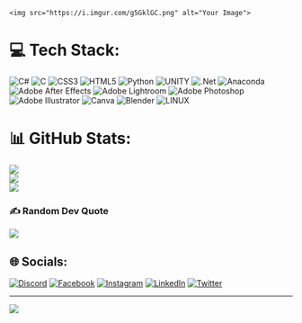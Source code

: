     <img src="https://i.imgur.com/g5GklGC.png" alt="Your Image">
# 💻 Tech Stack:
![C#](https://img.shields.io/badge/c%23-%23239120.svg?style=for-the-badge&logo=c-sharp&logoColor=white) ![C](https://img.shields.io/badge/c-%2300599C.svg?style=for-the-badge&logo=c&logoColor=white) ![CSS3](https://img.shields.io/badge/css3-%231572B6.svg?style=for-the-badge&logo=css3&logoColor=white) ![HTML5](https://img.shields.io/badge/html5-%23E34F26.svg?style=for-the-badge&logo=html5&logoColor=white) ![Python](https://img.shields.io/badge/python-3670A0?style=for-the-badge&logo=python&logoColor=ffdd54) ![UNITY](https://img.shields.io/badge/Unity-%2320232a.svg?style=for-the-badge&logo=unity&logoColor=white) ![.Net](https://img.shields.io/badge/.NET-5C2D91?style=for-the-badge&logo=.net&logoColor=white) ![Anaconda](https://img.shields.io/badge/Anaconda-%2344A833.svg?style=for-the-badge&logo=anaconda&logoColor=white) ![Adobe After Effects](https://img.shields.io/badge/Adobe%20After%20Effects-9999FF.svg?style=for-the-badge&logo=Adobe%20After%20Effects&logoColor=white) ![Adobe Lightroom](https://img.shields.io/badge/Adobe%20Lightroom-31A8FF.svg?style=for-the-badge&logo=Adobe%20Lightroom&logoColor=white) ![Adobe Photoshop](https://img.shields.io/badge/adobephotoshop-%2331A8FF.svg?style=for-the-badge&logo=adobephotoshop&logoColor=white) ![Adobe Illustrator](https://img.shields.io/badge/adobeillustrator-%23FF9A00.svg?style=for-the-badge&logo=adobeillustrator&logoColor=white) ![Canva](https://img.shields.io/badge/Canva-%2300C4CC.svg?style=for-the-badge&logo=Canva&logoColor=white) ![Blender](https://img.shields.io/badge/blender-%23F5792A.svg?style=for-the-badge&logo=blender&logoColor=white) ![LINUX](https://img.shields.io/badge/Linux-FCC624?style=for-the-badge&logo=linux&logoColor=black)
# 📊 GitHub Stats:
![](https://github-readme-stats.vercel.app/api?username=medoom0&theme=dark&hide_border=false&include_all_commits=false&count_private=false)<br/>
![](https://github-readme-streak-stats.herokuapp.com/?user=medoom0&theme=dark&hide_border=false)<br/>
![](https://github-readme-stats.vercel.app/api/top-langs/?username=medoom0&theme=dark&hide_border=false&include_all_commits=false&count_private=false&layout=compact)

### ✍️ Random Dev Quote
![](https://quotes-github-readme.vercel.app/api?type=vetical&theme=dark)
## 🌐 Socials:
[![Discord](https://img.shields.io/badge/Discord-%237289DA.svg?logo=discord&logoColor=white)](https://discord.gg/Muhammad#2429) [![Facebook](https://img.shields.io/badge/Facebook-%231877F2.svg?logo=Facebook&logoColor=white)](https://facebook.com/medoom00) [![Instagram](https://img.shields.io/badge/Instagram-%23E4405F.svg?logo=Instagram&logoColor=white)](https://instagram.com/medoom00) [![LinkedIn](https://img.shields.io/badge/LinkedIn-%230077B5.svg?logo=linkedin&logoColor=white)](https://linkedin.com/in/medoom0) [![Twitter](https://img.shields.io/badge/Twitter-%231DA1F2.svg?logo=Twitter&logoColor=white)](https://twitter.com/medoom0) 

---
[![](https://visitcount.itsvg.in/api?id=medoom0&icon=0&color=0)](https://visitcount.itsvg.in)

<!-- Proudly created with GPRM ( https://gprm.itsvg.in ) -->
